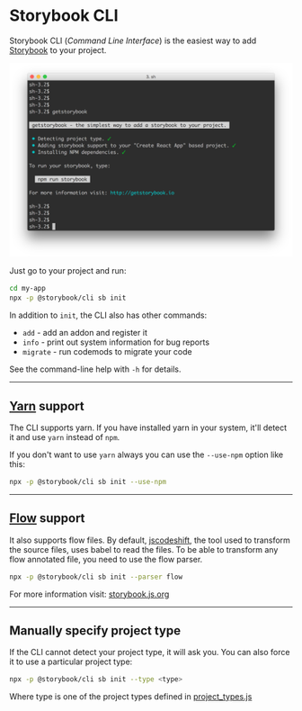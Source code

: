 # Storybook CLI

Storybook CLI (_Command Line Interface_) is the easiest way to add [Storybook](https://github.com/storybookjs/storybook) to your project.

![Screenshot](docs/getstorybook.png)

Just go to your project and run:

```sh
cd my-app
npx -p @storybook/cli sb init
```

In addition to `init`, the CLI also has other commands:

- `add` - add an addon and register it
- `info` - print out system information for bug reports
- `migrate` - run codemods to migrate your code

See the command-line help with `-h` for details.

---

## [Yarn](https://github.com/yarnpkg/yarn) support

The CLI supports yarn. If you have installed yarn in your system, it'll detect it and use `yarn` instead of `npm`.

If you don't want to use `yarn` always you can use the `--use-npm` option like this:

```sh
npx -p @storybook/cli sb init --use-npm
```

---

## [Flow](https://flow.org/) support

It also supports flow files. By default, [jscodeshift](https://github.com/facebook/jscodeshift), the tool used to transform the source files, uses babel to read the files. To be able to transform any flow annotated file, you need to use the flow parser.

```sh
npx -p @storybook/cli sb init --parser flow
```

For more information visit: [storybook.js.org](https://storybook.js.org)

---

## Manually specify project type

If the CLI cannot detect your project type, it will ask you. You can also force it to use a particular project type:

```sh
npx -p @storybook/cli sb init --type <type>
```

Where type is one of the project types defined in [project_types.js](https://github.com/storybookjs/storybook/blob/master/lib/cli/lib/project_types.js)

<!-- dummy change to test cli action -->
